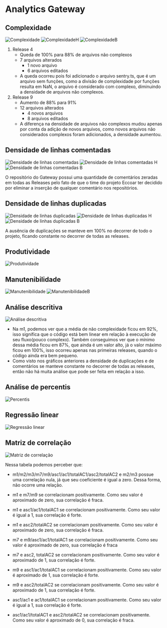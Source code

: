 # Analytics Gateway

## Complexidade

![Complexidade](../assets/img/analytics/gateway/complexidade.jpg)
![ComplexidadeH](../assets/img/analytics/gateway/complexidade_h.jpg)
![ComplexidadeB](../assets/img/analytics/gateway/complexidade_b.jpg)

1. Release 4
    - Queda de 100% para 88% de arquivos não complexos
    - 7 arquivos alterados
        - 1 novo arquivo
        - 6 arquivos editados
    - A queda ocorreu pois foi adicionado o arquivo sentry.ts, que é um arquivo sem funções, como a divisão de complexidade por funções resulta em NaN, o arquivo é considerado com complexo, diminuindo a densidade de arquivos não complexos.
2. Release 9
    - Aumento de 88% para 91%
    - 12 arquivos alterados
        - 4 novos arquivos
        - 8 arquivos editados
    - A diferença na densidade de arquivos não complexos mudou apenas por conta da adição de novos arquivos, como novos arquivos não considerados complexos foram adicionados, a densidade aumentou.

## Densidade de linhas comentadas

![Densidade de linhas comentadas](../assets/img/analytics/gateway/comments.jpg)
![Densidade de linhas comentadas H](../assets/img/analytics/gateway/comments_h.jpg)
![Densidade de linhas comentadas B](../assets/img/analytics/gateway/comments_b.jpg)

O repositório do Gateway possui uma quantidade de comentários zeradas em todas as Releases pelo fato de que o time do projeto Eccoar ter decidido por eliminar a inserção de qualquer comentário nos repositórios.

## Densidade de linhas duplicadas

![Densidade de linhas duplicadas](../assets/img/analytics/gateway/duplication.jpg)
![Densidade de linhas duplicadas H](../assets/img/analytics/gateway/duplication_h.jpg)
![Densidade de linhas duplicadas B](../assets/img/analytics/gateway/duplication_b.jpg)

A ausência de duplicações se manteve em 100% no decorrer de todo o projeto, ficando constante no decorrer de todas as releases.

## Produtividade

![Produtividade](../assets/img/analytics/gateway/prod.jpg)

## Manutenibilidade

![Manutenibilidade](../assets/img/analytics/gateway/maintain.jpg)
![ManutenibilidadeB](../assets/img/analytics/gateway/maintain_b.jpg)

## Análise descritiva

![Análise descritiva](../assets/img/analytics/gateway/analysis.jpg)

- Na m1, podemos ver que a média de não complexidade ficou em 92%, isso significa que o código está bem linear em relação à execução de seu fluxo(pouco complexo). Também conseguimos ver que o mínimo dessa média ficou em 87%, que ainda é um valor alto, já o valor máximo ficou em 100%, isso ocorreu apenas nas primeiras releases, quando o código ainda era bem pequeno.
- Como visto nos gráficos anteriores a densidade de duplicações e de comentários se manteve constante no decorrer de todas as releases, então não há muita análise que pode ser feita em relação a isso.

## Análise de percentis

![Percentis](../assets/img/analytics/gateway/percentis.jpg)

## Regressão linear

![Regressão linear](../assets/img/analytics/gateway/linearRegression.jpg)

## Matriz de correlação

![Matriz de correlação](../assets/img/analytics/gateway/correlation.jpg)

Nessa tabela podemos perceber que:

- m1/m2/m3/m7/m9/asc1/ac1/totalAC1/asc2/totalAC2 e m2/m3 possue uma correlação nula, já que seu coeficiente é igual a zero. Dessa forma, não ocorre uma relação.

- m1 e m7/m9 se correlacionam positivamente. Como seu valor é aproximado de zero, sua correlação é fraca.

- m1 e asc1/ac1/totalAC1 se correlacionam positivamente. Como seu valor é igual a 1, sua correlação é forte.

- m1 e asc2/totalAC2 se correlacionam positivamente. Como seu valor é aproximado de zero, sua correlação é fraca.

- m7 e m9/asc1/ac1/totalAC1 se correlacionam positivamente. Como seu valor é aproximado de zero, sua correlação é fraca

- m7 e asc2, totalAC2 se correlacionam positivamente. Como seu valor é aproximado de 1, sua correlação é forte.

- m9 e asc1/ac1/totalAC1 se correlacionam positivamente. Como seu valor é aproximado de 1, sua correlação é forte.

- m9 e asc2/totalAC2 se correlacionam positivamente. Como seu valor é aproximado de 1, sua correlação é forte.

- asc1/ac1 e ac1/totalAC1 se correlacionam positivamente. Como seu valor é igual a 1, sua correlação é forte.

- asc1/ac1/totalAC1 e asc2/totalAC2 se correlacionam positivamente. Como seu valor é aproximado de 0, sua correlação é fraca.